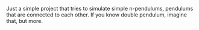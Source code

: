 Just a simple project that tries to simulate simple n-pendulums, pendulums that are connected to each other.
If you know double pendulum, imagine that, but more.
